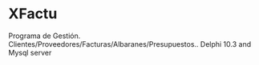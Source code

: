 # XFactu
Programa de Gestión. Clientes/Proveedores/Facturas/Albaranes/Presupuestos..
Delphi 10.3 and Mysql server
